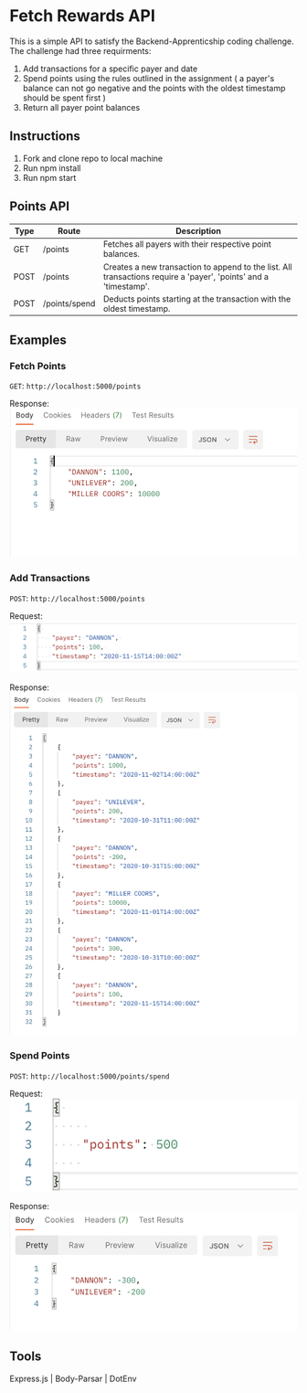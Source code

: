 # Fetch Rewards API
This is a simple API to satisfy the Backend-Apprenticship coding challenge. The challenge had three requirments: 

1. Add transactions for a specific payer and date
2. Spend points using the rules outlined in the assignment ( a payer's balance can not go negative and the points with the oldest timestamp should be spent first )
3. Return all payer point balances

## Instructions
1. Fork and clone repo to local machine
2. Run npm install
3. Run npm start

## Points API

| Type | Route | Description |
|------ | ------ | ------------ |
| GET | /points | Fetches all payers with their respective point balances. |
| POST | /points | Creates a new transaction to append to the list. All transactions require a 'payer', 'points' and a 'timestamp'. |
| POST | /points/spend | Deducts points starting at the transaction with the oldest timestamp. |

## Examples 
### Fetch Points
`GET`: `http://localhost:5000/points`

Response:
![GET_Response](Images/GET_Response.png)

### Add Transactions
`POST`: `http://localhost:5000/points`

Request:
![POST_Request_Transaction](Images/POST_Request_Transaction.png)

Response:
![POST_Response_Transaction](Images/POST_Response_Transaction.png)

### Spend Points
`POST`: `http://localhost:5000/points/spend`

Request:
![POST_Request_Spend](Images/POST_Request_Spend.png)

Response:
![POST_Response_Spend](Images/POST_Response_Spend.png)

## Tools
 Express.js | Body-Parsar | DotEnv


